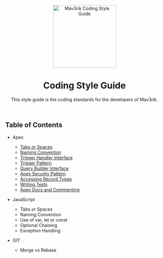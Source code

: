 <p align="center">
  <img src="https://mav3rik.com/wp-content/uploads/2021/07/mav3rik-home.svg" alt="Mav3rik Coding Style Guide" height="200"/>
  <h1 align="center">
  Coding Style Guide
  </h1>
  <p align="center">
  This style guide is the coding standards for the developers of Mav3rik.
  </p>
</p>
<br>

## Table of Contents
- Apex
  - [Tabs or Spaces](APEX/01-TAB-OR-SPACES.md)
  - [Naming Convention](APEX/02-NAMING-CONVENTION.md)
  - [Trigger Handler Interface](APEX/03-TRIGGER-HANDLER-INTERFACE.md)
  - [Trigger Pattern](APEX/04-TRIGGER-PATTERN.md)
  - [Query Builder Interface](APEX/05-QUERY-BUILDER-INTERFACE.md)
  - [Apex Security Pattern](APEX/06-APEX-SECURITY-PATTERN.md)
  - [Accessing Record Types](APEX/07-ACCESSING-RECORD-TYPES.md)
  - [Writing Tests](APEX/08-WRITING-TESTS.md)
  - [Apex Docs and Commenting](APEX/09-APEX-DOCS-AND-COMMENTING.md)

- JavaScript
  - Tabs or Spaces
  - Naming Convention
  - Use of var, let or const
  - Optional Chaining
  - Exception Handling

- GIT
  - Merge vs Rebase